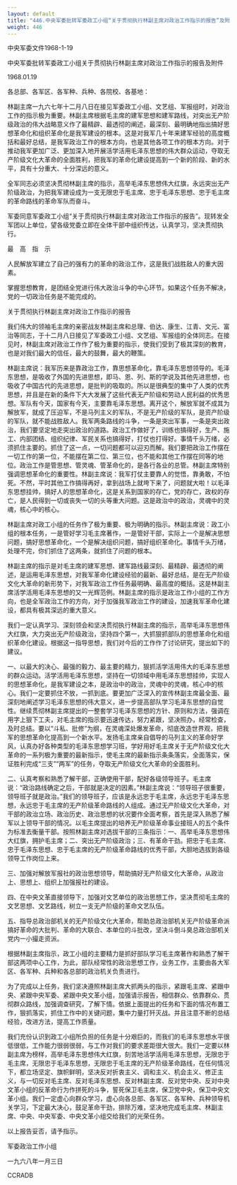 ```yaml
---
layout: default
title: "446.中央军委批转军委政工小组“关于贯彻执行林副主席对政治工作指示的报告”及附件"
weight: 446
---
```


中央军委文件1968-1-19

中央军委批转军委政工小组关于贯彻执行林副主席对政治工作指示的报告及附件

1968.01.19

各总部、各军区、各军种、兵种、各院校、各基地：

林副主席一九六七年十二月八日在接见军委政工小组、文艺组、军报组时，对政治工作的指示极为重要。林副主席根据毛主席的建军思想和建军路线，对突出无产阶级政治的伟大战略意义作了最精辟、最透彻的阐述，最深刻、最明确地指出搞好思想革命化和组织革命化是我军建设的根本。这是对我军几十年来建军经验的高度概括和最好总结，是我军政治工作的根本方向，也是其他各项工作的根本方向。对于推动我军更加广泛、更加深入地开展活学活用毛泽东思想的伟大群众运动，夺取无产阶级文化大革命的全面胜利，把我军的革命化建设提高到一个新的阶段、新的水平，具有十分重大、十分深远的意义。

全军同志必须坚决贯彻林副主席的指示，高举毛泽东思想伟大红旗，永远突出无产阶级政治，为把我军建设成为一支无限忠于毛主席、忠于毛泽东思想、忠于毛主席的革命路线的革命军队而奋斗。

军委同意军委政工小组“关于贯彻执行林副主席对政治工作指示的报告”。现转发全军团以上单位，望各级党委立即在全体干部中组织传达，认真学习，坚决贯彻执行。

最　高　指　示

人民解放军建立了自己的强有力的革命的政治工作，这是我们战胜敌人的重大因素。

掌握思想教育，是团结全党进行伟大政治斗争的中心环节。如果这个任务不解决，党的一切政治任务是不能完成的。

关于贯彻执行林副主席对政治工作指示的报告

我们伟大的领袖毛主席的亲密战友林副主席和总理、伯达、康生、江青、文元、富治等同志，于十二月八日接见了军委政工小组、文艺组、军报组的全体同志。在接见时，林副主席对政治工作作了极为重要的指示，使我们受到了极其深刻的教育，也是对我们最大的信任，最大的鼓舞，最大的鞭策。

林副主席说：我军历来是靠政治工作，靠思想革命化，靠毛泽东思想领导的。毛泽东思想，是吸收了外国的先进思想，即马、恩、列、斯的学说及其他先进思想，也吸收了中国古代的先进思想，是批判的吸取的。所以是很典型的集中了人类的优秀思想，并且是在新的条件下大大发展了这些代表无产阶级和劳动人民利益的优秀思想。军队有今天，国家有今天，主要靠毛泽东思想。离开这个，解放军就不成其为解放军，就成了压迫军，不是马列主义的军队，不是无产阶级的军队，是资产阶级的军队，就不能战胜敌人。我军两条路线的斗争，一条是突出军事，一条是突出政治，我们要坚定地走突出政治的道路。政治工作做好了，训练也搞得好，生产、施工、内部团结、组织纪律、军民关系也搞得好，打仗也打得好。事情千头万绪，必须抓住主要的。抓住了这一点，一切问题都可以迎刃而解。我们要把政治工作摆在一切工作的第一位，不能摆在第二位、第三位，也不能和其他工作摆在同等的地位。政治工作是管思想、管灵魂、管革命化的，是各行各业的总管。林副主席特别强调思想革命化的重要性。林副主席说：我军打仗主要靠人的觉悟，靠勇敢，不怕死。不然，平时其他工作搞得再好，拿到战场上就垮下来了，问题就大啦！以毛泽东思想挂帅，搞好人的思想革命化，这是关系到国家的存亡，党的存亡，政权的存亡，是人民得到一切或丧失一切的头等重大问题。这是政治中的政治，灵魂中的灵魂，核心中的核心。

林副主席对政工小组的任务作了极为重要、极为明确的指示。林副主席说：政工小组的根本任务，一是管好学习毛主席著作，一是管好干部，实际上一个是解决思想问题，搞好思想革命化，一个是解决组织问题，搞好组织革命化。事情千头万绪，处理不完，你们抓住了这两条，就抓住了问题的根本。

林副主席的指示是对毛主席的建军思想、建军路线最深刻、最精辟、最透彻的阐述，是运用毛泽东思想，对我军革命化建设经验的最新、最好总结，是在无产阶级文化大革命的新形势下，对我军政治工作任务最明确、最高度的概括。这是林副主席活学活用毛泽东思想的又一光辉范例。林副主席的指示是政治工作小组的工作方向，也是全军政治工作的方向，对于加强我军政治工作的建设，加速我军革命化建设，都具有极其深远的重大意义。

我们一定认真学习、深刻领会和坚决贯彻执行林副主席的指示，高举毛泽东思想伟大红旗，大力突出无产阶级政治，坚持四个第一，大抓狠抓部队的思想革命化和组织革命化建设。根据这一指导思想，我们对今后的工作作了讨论研究，提出如下的建议。

一、以最大的决心、最强的毅力、最主要的精力，狠抓活学活用伟大的毛泽东思想的群众运动。活学活用毛泽东思想，坚持在一切领域中用毛泽东思想挂帅，实现人的思想革命化，是我军建设之本，是政治中的政治，灵魂中的灵魂，核心中的核心。我们一定要抓住不放，一抓到底。要更加广泛深入的宣传林副主席最全面、最深刻地阐述学习毛泽东思想的伟大意义，进一步提高部队学习毛泽东思想的自觉性。继续贯彻林副主席提出的一整套学习毛泽东思想的方针、原则和方法，强调在用字上狠下工夫，对毛主席的指示要迅速传达，努力紧跟，坚决照办，经常检查，及时总结。要以“斗私、批修”为纲，在灵魂深处爆发革命，彻底改造世界观，把我军的思想革命化提高到一个新水平。发扬毛主席亲自倡导的马列主义的革命好学风，认真办好各种类型的毛泽东思想学习班，学好用好毛主席关于无产阶级文化大革命的一系列极为重要的最新指示，使毛主席的最新指示条条落实，全面落实，保证胜利完成“三支”“两军”的任务，夺取无产阶级文化大革命的全面胜利。

二、认真考察和熟悉了解干部，正确使用干部，配好各级领导班子。毛主席说：“政治路线确定之后，干部就是决定的因素。”林副主席说：“领导班子很重要，领导班子就是政治。”我们的领导班子，应该是永远忠于毛主席，永远忠于毛泽东思想，永远忠于毛主席的无产阶级革命路线的人组成。通过无产阶级文化大革命，对干部的政治立场、政治历史、政治思想的状况要作全面考察，首先是深入熟悉了解军以上领导干部的情况。以毛主席提出的培养无产阶级革命事业接班人的五个条件为标准去衡量干部。按照林副主席对选拔干部的三条指示：一、高举毛泽东思想伟大红旗，拥护毛主席；二、突出无产阶级政治；三、有革命干劲。把忠于毛主席、忠于毛泽东思想、忠于毛主席的无产阶级革命路线的优秀干部，大胆地选拔到各级领导工作岗位上来。

三、加强对解放军报社的政治思想领导，帮助搞好无产阶级文化大革命，从政治上、思想上、组织上加强报社的建设。

四、在中央文革直接领导下，加强对文艺单位的政治思想工作，坚决贯彻毛主席的文艺思想、文艺路线，树立一支无产阶级的革命文艺队伍。

五、指导总政治部机关的无产阶级文化大革命，帮助总政治部机关无产阶级革命派搞好革命的大批判、革命的大联合、本单位的斗批改，坚决斗倒斗臭总政治部机关党内一小撮走资派。

根据林副主席指示，政工小组的主要精力是抓好部队学习毛主席著作和熟悉了解干部这两项中心工作，为此，部队经常性的政治思想工作，业务工作，主要由各大军区、各军种、兵种和各总部的政治机关负责进行。

为了完成以上任务，我们坚决遵照林副主席大抓两头的指示，紧跟毛主席、紧跟中央、紧跟中央军委、紧跟中央文革小组，加强请示报告，相信群众、依靠群众、贯彻群众路线，加强调查研究，了解下情。依据上面提出的任务和下面的情况布置工作，狠抓落实，抓住工作中的关键问题，集中力量打歼灭战。并且注意不断的总结经验，改进方法，提高工作质量。

我们充份认识到政工小组所负担的任务是十分艰巨的，而我们的毛泽东思想水平很低很低，工作能力很弱很弱，与工作对我们的要求差距很大很大。我们一定要以林副主席为榜样，高举毛泽东思想伟大红旗，刻苦地活学活用毛泽东思想，无限忠于毛主席，无限忠于毛泽东思想，无限忠于毛主席的无产阶级革命路线，在任何情况下，都立场坚定、旗帜鲜明，坚决反对折衷主义、调和主义、机会主义、修正主义，与一切反对毛主席、反对毛泽东思想、反对林副主席、反对党中央、反对中央文革小组的反革命行为作拼死的斗争，誓死保卫毛主席，保卫党中央，保卫中央文革小组。我们一定虚心向群众学习，虚心向各总部、各军区、各军种、兵种领导机关学习，下定最大决心，鼓足革命干劲，排除万难，坚决地完成毛主席、林副主席、中央、中央军委、中央文革小组交给我们的光荣任务。

以上报告妥否，请予指示。

军委政治工作小组

一九六八年一月三日

CCRADB

